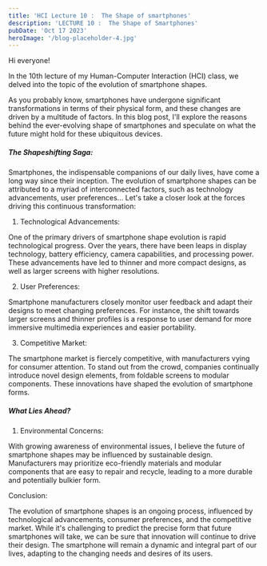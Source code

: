```yaml
---
title: 'HCI Lecture 10 :  The Shape of smartphones'
description: 'LECTURE 10 :  The Shape of Smartphones'
pubDate: 'Oct 17 2023'
heroImage: '/blog-placeholder-4.jpg'
---
```


Hi everyone! 

In the 10th lecture of my Human-Computer Interaction (HCI) class, we delved into the topic of the evolution of smartphone shapes. 

As you probably know, smartphones have undergone significant transformations in terms of their physical form, and these changes are driven by a multitude of factors. In this blog post, I'll explore the reasons behind the ever-evolving shape of smartphones and speculate on what the future might hold for these ubiquitous devices.


##### The Shapeshifting Saga:

Smartphones, the indispensable companions of our daily lives, have come a long way since their inception. The evolution of smartphone shapes can be attributed to a myriad of interconnected factors, such as technology advancements, user preferences... Let's take a closer look at the forces driving this continuous transformation:

1. Technological Advancements:

One of the primary drivers of smartphone shape evolution is rapid technological progress. Over the years, there have been leaps in display technology, battery efficiency, camera capabilities, and processing power. These advancements have led to thinner and more compact designs, as well as larger screens with higher resolutions.

2. User Preferences:

Smartphone manufacturers closely monitor user feedback and adapt their designs to meet changing preferences. For instance, the shift towards larger screens and thinner profiles is a response to user demand for more immersive multimedia experiences and easier portability.

3. Competitive Market:

The smartphone market is fiercely competitive, with manufacturers vying for consumer attention. To stand out from the crowd, companies continually introduce novel design elements, from foldable screens to modular components. These innovations have shaped the evolution of smartphone forms.


##### What Lies Ahead?



1. Environmental Concerns:
   
With growing awareness of environmental issues, I believe the future of smartphone shapes may be influenced by sustainable design. Manufacturers may prioritize eco-friendly materials and modular components that are easy to repair and recycle, leading to a more durable and potentially bulkier form.



Conclusion:

The evolution of smartphone shapes is an ongoing process, influenced by technological advancements, consumer preferences, and the competitive market. While it's challenging to predict the precise form that future smartphones will take, we can be sure that innovation will continue to drive their design. The smartphone will remain a dynamic and integral part of our lives, adapting to the changing needs and desires of its users.